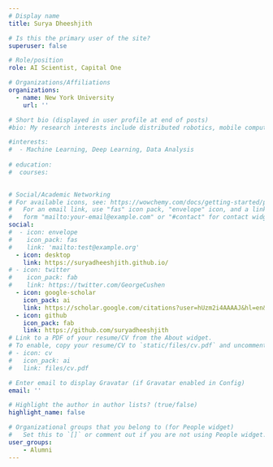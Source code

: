 ```yaml
---
# Display name
title: Surya Dheeshjith

# Is this the primary user of the site?
superuser: false

# Role/position
role: AI Scientist, Capital One

# Organizations/Affiliations
organizations:
  - name: New York University
    url: ''

# Short bio (displayed in user profile at end of posts)
#bio: My research interests include distributed robotics, mobile computing and programmable matter.

#interests:
#  - Machine Learning, Deep Learning, Data Analysis
  
# education:
#  courses:
    

# Social/Academic Networking
# For available icons, see: https://wowchemy.com/docs/getting-started/page-builder/#icons
#   For an email link, use "fas" icon pack, "envelope" icon, and a link in the
#   form "mailto:your-email@example.com" or "#contact" for contact widget.
social:
#  - icon: envelope
#    icon_pack: fas
#    link: 'mailto:test@example.org'
  - icon: desktop
    link: https://suryadheeshjith.github.io/
# - icon: twitter
#    icon_pack: fab
#    link: https://twitter.com/GeorgeCushen
  - icon: google-scholar
    icon_pack: ai
    link: https://scholar.google.com/citations?user=hUzm2i4AAAAJ&hl=en&oi=ao
  - icon: github
    icon_pack: fab
    link: https://github.com/suryadheeshjith
# Link to a PDF of your resume/CV from the About widget.
# To enable, copy your resume/CV to `static/files/cv.pdf` and uncomment the lines below.
# - icon: cv
#   icon_pack: ai
#   link: files/cv.pdf

# Enter email to display Gravatar (if Gravatar enabled in Config)
email: ''

# Highlight the author in author lists? (true/false)
highlight_name: false

# Organizational groups that you belong to (for People widget)
#   Set this to `[]` or comment out if you are not using People widget.
user_groups:
    - Alumni
---
```


